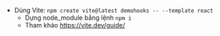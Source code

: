 - Dùng Vite: `npm create vite@latest demohooks -- --template react`
  - Dựng node_module bằng lệnh `npm i`
  - Tham khảo https://vite.dev/guide/
